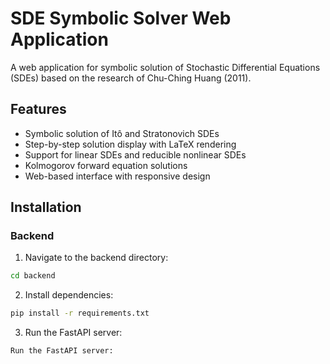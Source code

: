 # SDE Symbolic Solver Web Application

A web application for symbolic solution of Stochastic Differential Equations (SDEs) based on the research of Chu-Ching Huang (2011).

## Features

- Symbolic solution of Itô and Stratonovich SDEs
- Step-by-step solution display with LaTeX rendering
- Support for linear SDEs and reducible nonlinear SDEs
- Kolmogorov forward equation solutions
- Web-based interface with responsive design

## Installation

### Backend

1. Navigate to the backend directory:
```bash
cd backend
```
2. Install dependencies: 

```bash
pip install -r requirements.txt
```

3. Run the FastAPI server:
```bash
Run the FastAPI server:
```
